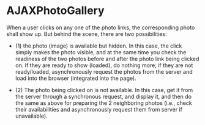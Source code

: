 # AJAXPhotoGallery

When a user clicks on any one of the photo links, 
the corresponding photo shall show up. 
But behind the scene, there are two possibilities: 

  * (1) the photo (image) is available but hidden. 
In this case, the click simply makes the photo visible, 
and at the same time you check the readiness of the two photos 
before and after the photo link being clicked on. 
If they are ready to show (loaded), do nothing more; 
if they are not ready/loaded, asynchronously request the photos from the server 
and load into the browser (integrated into the page). 

  * (2) The photo being clicked on is not available. 
In this case, get it from the server through a synchronous request, 
and display it, and then do the same as above for preparing the 2 
neighboring photos (i.e., check their availabilities and 
asynchronously request them from server if unavailable).
